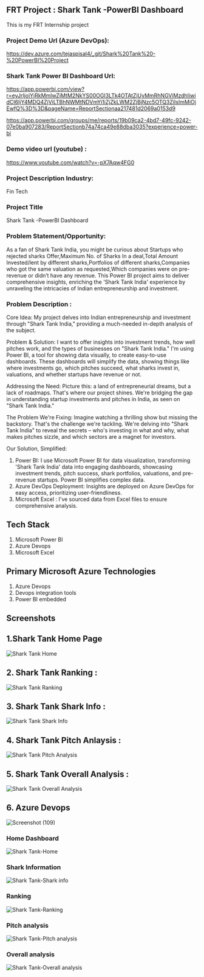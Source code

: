 ## FRT Project : Shark Tank -PowerBI Dashboard 
This is my FRT Internship project

### Project Demo Url (Azure DevOps):
https://dev.azure.com/tejaspisal4/_git/Shark%20Tank%20-%20PowerBI%20Project
 
### Shark Tank Power BI Dashboard Url:
https://app.powerbi.com/view?r=eyJrIjoiYjRkMmIwZjMtM2NkYS00OGI3LTk4OTAtZjUyMmRhNGViMzdhIiwidCI6IjY4MDQ4ZjViLTBhNWMtNDVmYi1iZjZkLWM2ZjBjNzc5OTQ3ZiIsImMiOjEwfQ%3D%3D&pageName=ReportSectionaa217481d2069a0153d9

https://app.powerbi.com/groups/me/reports/19b09ca2-4bd7-49fc-9242-07e0ba907283/ReportSectionb74a74ca49e88dba3035?experience=power-bi


### Demo video url (youtube) :
https://www.youtube.com/watch?v=-pX7Aqw4FG0

### Project Description Industry: 
Fin Tech 
### Project Title
Shark Tank -PowerBI Dashboard 


### Problem Statement/Opportunity: 
As a fan of Shark Tank India, you might be curious about
Startups who rejected sharks Offer,Maximum No. of Sharks In a deal,Total Amount Invested/lent by different sharks,Portfolios of different sharks,Companies who got the same valuation as requested,Which companies were on pre-revenue or didn’t have any revenue. This Power BI project aims to deliver comprehensive insights, enriching the 'Shark Tank India' experience by unraveling the intricacies of Indian entrepreneurship and investment.


### Problem Description :
Core Idea:
My project delves into Indian entrepreneurship and investment through "Shark Tank India," providing a much-needed in-depth analysis of the subject.

Problem & Solution:
I want to offer insights into investment trends, how well pitches work, and the types of businesses on "Shark Tank India." I'm using Power BI, a tool for showing data visually, to create easy-to-use dashboards. These dashboards will simplify the data, showing things like where investments go, which pitches succeed, what sharks invest in, valuations, and whether startups have revenue or not.

Addressing the Need:
Picture this: a land of entrepreneurial dreams, but a lack of roadmaps. That's where our project shines. We're bridging the gap in understanding startup investments and pitches in India, as seen on "Shark Tank India."

The Problem We're Fixing:
Imagine watching a thrilling show but missing the backstory. That's the challenge we're tackling. We're delving into "Shark Tank India" to reveal the secrets – who's investing in what and why, what makes pitches sizzle, and which sectors are a magnet for investors.


Our Solution, Simplified:
1. Power BI: I use Microsoft Power BI for data visualization, transforming 'Shark Tank India' data into engaging dashboards, showcasing investment trends, pitch success, shark portfolios, valuations, and pre-revenue startups. Power BI simplifies complex data.
2. Azure DevOps Deployment: Insights are deployed on Azure DevOps for easy access, prioritizing user-friendliness.
3. Microsoft Excel : I've sourced data from  Excel files to ensure comprehensive analysis.

## Tech Stack
1. Microsoft Power BI 
2. Azure Devops 
3. Microsoft Excel 


## Primary Microsoft Azure Technologies

1. Azure Devops
2. Devops integration tools
3. Power BI embedded 



## Screenshots

## 1.Shark Tank Home Page
![Shark Tank Home](https://github.com/pisaltejas/Shark-Tank/assets/137098887/99c9687e-4762-487d-8df0-3b1cf1250a04)


## 2. Shark Tank Ranking :
![Shark Tank Ranking](https://github.com/pisaltejas/Shark-Tank/assets/137098887/f6c08c59-f023-49fe-a358-e5de2726c006)

## 3. Shark Tank Shark Info :
![Shark Tank Shark Info](https://github.com/pisaltejas/Shark-Tank/assets/137098887/ae8f2980-3739-4929-b54d-27db66b5c9d8)


## 4. Shark Tank Pitch Anlaysis :
![Shark Tank Pitch Analysis](https://github.com/pisaltejas/Shark-Tank/assets/137098887/29d77620-f3d6-4070-b9a6-5ca6a245573d)


## 5. Shark Tank Overall Analysis :
![Shark Tank Overall Analysis](https://github.com/pisaltejas/Shark-Tank/assets/137098887/c2a33a76-7444-47d7-9ad2-afce0485f26c)


## 6. Azure Devops 
![Screenshot (109)](https://github.com/pisaltejas/Shark-Tank/assets/137098887/48e22b36-447e-4d90-99f1-a7a02842e984)

###  Home Dashboard 
![Shark Tank-Home](https://github.com/pisaltejas/Shark-Tank/assets/137098887/fde2c063-1222-4c86-8fe5-5d10c78c4897)

### Shark Information
![Shark Tank-Shark info](https://github.com/pisaltejas/Shark-Tank/assets/137098887/def67ccf-6ba5-44b8-8d23-80b00ff88d92)

### Ranking
![Shark Tank-Ranking](https://github.com/pisaltejas/Shark-Tank/assets/137098887/83f28a7c-36f5-483a-bf3f-3d7b614f0616)

### Pitch analysis
![Shark Tank-Pitch analysis](https://github.com/pisaltejas/Shark-Tank/assets/137098887/01e41241-8c19-445e-8f04-c90d7cb573ba)

### Overall analysis
![Shark Tank-Overall analysis](https://github.com/pisaltejas/Shark-Tank/assets/137098887/8a08a6a2-970f-49f0-b970-03a064e8e157)








